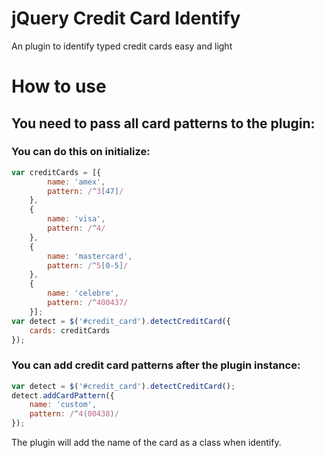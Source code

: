 # jQuery Credit Card Identify

An plugin to identify typed credit cards easy and light


# How to use

## You need to pass all card patterns to the plugin:

### You can do this on initialize:

```javascript
var creditCards = [{
        name: 'amex',
        pattern: /^3[47]/
    },
    {
        name: 'visa',
        pattern: /^4/
    },
    {
        name: 'mastercard',
        pattern: /^5[0-5]/
    },
    {
        name: 'celebre',
        pattern: /^400437/
    }];
var detect = $('#credit_card').detectCreditCard({
    cards: creditCards
});
```

### You can add credit card patterns after the plugin instance:

```javascript
var detect = $('#credit_card').detectCreditCard();
detect.addCardPattern({
    name: 'custom',
    pattern: /^4(00438)/
});
```


The plugin will add the name of the card as a class when identify.
